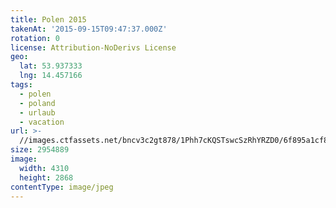 ```yaml
---
title: Polen 2015
takenAt: '2015-09-15T09:47:37.000Z'
rotation: 0
license: Attribution-NoDerivs License
geo:
  lat: 53.937333
  lng: 14.457166
tags:
  - polen
  - poland
  - urlaub
  - vacation
url: >-
  //images.ctfassets.net/bncv3c2gt878/1Phh7cKQSTswcSzRhYRZD0/6f895a1cf814a8d6c0eb540aa6eb5826/polen-2015_25931823916_o
size: 2954889
image:
  width: 4310
  height: 2868
contentType: image/jpeg
---
```


